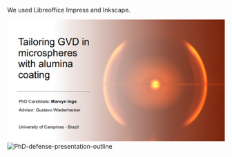 We used Libreoffice Impress and Inkscape.

![PhD-defense-presentation](./PhD-defense-presentation.png)![PhD-defense-presentation-outline](/home/marvyn/GDrive/marvyn.inga@gmail.com/LPD_IFGW_UNICAMP/PhD-defense-presentation/PhD-defense-presentation-outline.png)
